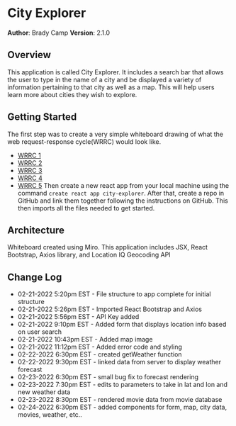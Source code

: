# City Explorer

**Author**: Brady Camp
**Version**: 2.1.0

## Overview

This application is called City Explorer. It includes a search bar that allows the user to type in the name of a city and be displayed a variety of information pertaining to that city as well as a map. This will help users learn more about cities they wish to explore.

## Getting Started

The first step was to create a very simple whiteboard drawing of what the web request-response cycle(WRRC) would look like.
- [WRRC 1](/city-explorer-LocationIQ-API.jpg)
- [WRRC 2](/city-explorer-server-API.jpg)
- [WRRC 3](/city-explorer-wrrc.jpg)
- [WRRC 4](/WRRC.png)
- [WRRC 5](/WRRC-cache.png)
Then create a new react app from your local machine using the command `create react app city-explorer`.
After that, create a repo in GitHub and link them together following the instructions on GitHub.
This then imports all the files needed to get started.

## Architecture

Whiteboard created using Miro.
This application includes JSX, React Bootstrap, Axios library, and Location IQ Geocoding API

## Change Log

- 02-21-2022 5:20pm EST - File structure to app complete for initial structure
- 02-21-2022 5:26pm EST - Imported React Bootstrap and Axios
- 02-21-2022 5:56pm EST - API Key added
- 02-21-2022 9:10pm EST - Added form that displays location info based on user search
- 02-21-2022 10:43pm EST - Added map image
- 02-21-2022 11:12pm EST - Added error code and styling
- 02-22-2022 6:30pm EST - created getWeather function
- 02-22-2022 9:30pm EST - linked data from server to display weather forecast
- 02-23-2022 6:30pm EST - small bug fix to forecast rendering
- 02-23-2022 7:30pm EST - edits to parameters to take in lat and lon and new weather data
- 02-23-2022 8:30pm EST - rendered movie data from movie database
- 02-24-2022 6:30pm EST - added components for form, map, city data, movies, weather, etc..
